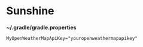 # Sunshine

**~/.gradle/gradle.properties**
```
MyOpenWeatherMapApiKey="youropenweathermapapikey"
```
